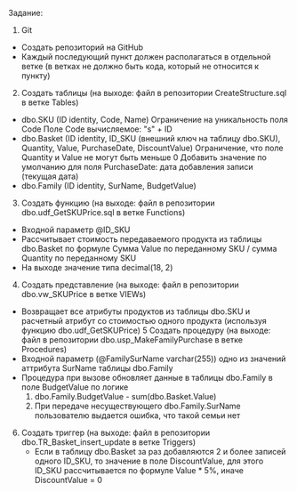 Задание:
1. Git
  - Создать репозиторий на GitHub
  - Каждый последующий пункт должен располагаться в отдельной ветке (в ветках не должно быть кода, который не относится к пункту)
2. Создать таблицы (на выходе: файл в репозитории CreateStructure.sql в ветке Tables)
  - dbo.SKU (ID identity, Code, Name)
      Ограничение на уникальность поля Code
      Поле Code вычисляемое: "s" + ID
  - dbo.Basket (ID identity, ID_SKU (внешний ключ на таблицу dbo.SKU), Quantity, Value, PurchaseDate, DiscountValue)
      Ограничение, что поле Quantity и Value не могут быть меньше 0
      Добавить значение по умолчанию для поля PurchaseDate: дата добавления записи (текущая дата)
  - dbo.Family (ID identity, SurName, BudgetValue)
3. Создать функцию (на выходе: файл в репозитории dbo.udf_GetSKUPrice.sql в ветке Functions)
  - Входной параметр @ID_SKU
  - Рассчитывает стоимость передаваемого продукта из таблицы dbo.Basket по формуле
      Сумма Value по переданному SKU / сумма Quantity по переданному SKU
  - На выходе значение типа decimal(18, 2)
4. Создать представление (на выходе: файл в репозитории dbo.vw_SKUPrice в ветке VIEWs)
  - Возвращает все атрибуты продуктов из таблицы dbo.SKU и расчетный атрибут со стоимостью одного продукта (используя функцию dbo.udf_GetSKUPrice)
5 Создать процедуру (на выходе: файл в репозитории dbo.usp_MakeFamilyPurchase в ветке Procedures)
  - Входной параметр (@FamilySurName varchar(255)) одно из значений аттрибута SurName таблицы dbo.Family
  - Процедура при вызове обновляет данные в таблицы dbo.Family в поле BudgetValue по логике
      1. dbo.Family.BudgetValue - sum(dbo.Basket.Value)
      2. При передаче несуществующего dbo.Family.SurName пользователю выдается ошибка, что такой семьи нет
6. Создать триггер (на выходе: файл в репозитории dbo.TR_Basket_insert_update в ветке Triggers)
   - Если в таблицу dbo.Basket за раз добавляются 2 и более записей одного ID_SKU, то значение в поле DiscountValue, для этого ID_SKU рассчитывается по формуле Value *    5%, иначе DiscountValue = 0
